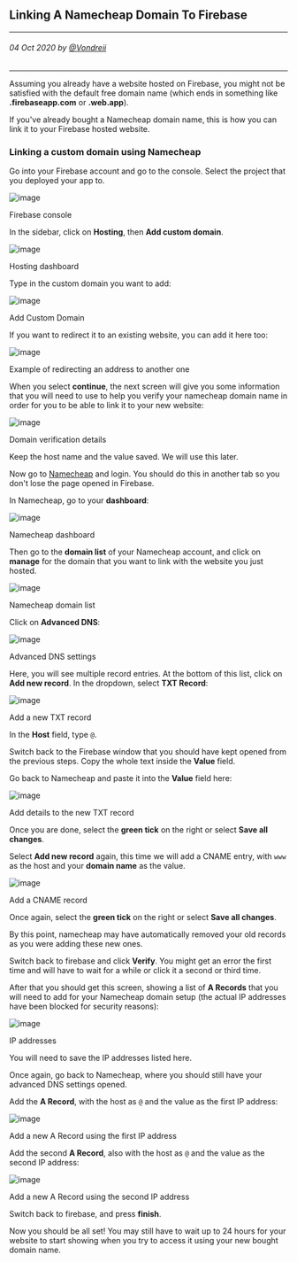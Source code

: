 <br>
<div class="writtenContent">

## Linking A Namecheap Domain To Firebase
___

###### 04 Oct 2020 by [@Vondreii](https://www.instagram.com/vondreii/?hl=en)
___

Assuming you already have a website hosted on Firebase, you might not be satisfied with the default free domain name (which ends in something like **.firebaseapp.com** or **.web.app**). 

If you've already bought a Namecheap domain name, this is how you can link it to your Firebase hosted website.

### Linking a custom domain using Namecheap

Go into your Firebase account and go to the console. Select the project that you deployed your app to. 

<!-- ----------- Image ----------- -->
<div class="image-container">
	<img src="../../../assets/articles/post-images/linkingANamecheapDomainToFirebase/firebase-console.PNG" alt="image" class="image-full"/>
	<div class="image-description"><p>Firebase console</p></div>
</div>
<!-- ----------------------------- -->

In the sidebar, click on **Hosting**, then **Add custom domain**. 

<!-- ----------- Image ----------- -->
<div class="image-container">
	<img src="../../../assets/articles/post-images/linkingANamecheapDomainToFirebase/add_custom_domain.PNG" alt="image" class="image-full"/>
	<div class="image-description"><p>Hosting dashboard</p></div>
</div>
<!-- ----------------------------- -->

Type in the custom domain you want to add:

<!-- ----------- Image ----------- -->
<div class="image-container">
	<img src="../../../assets/articles/post-images/linkingANamecheapDomainToFirebase/add_custom_domain2.PNG" alt="image" class="image-full"/>
	<div class="image-description"><p>Add Custom Domain</p></div>
</div>
<!-- ----------------------------- -->

If you want to redirect it to an existing website, you can add it here too:

<!-- ----------- Image ----------- -->
<div class="image-container">
	<img src="../../../assets/articles/post-images/linkingANamecheapDomainToFirebase/add_custom_domain3.PNG" alt="image" class="image-full"/>
	<div class="image-description"><p>Example of redirecting an address to another one</p></div>
</div>
<!-- ----------------------------- -->

When you select **continue**, the next screen will give you some information that you will need to use to help you verify your namecheap domain name in order for you to be able to link it to your new website:

<!-- ----------- Image ----------- -->
<div class="image-container">
	<img src="../../../assets/articles/post-images/linkingANamecheapDomainToFirebase/add_txt1.PNG" alt="image" class="image-full"/>
	<div class="image-description"><p>Domain verification details</p></div>
</div>
<!-- ----------------------------- -->

Keep the host name and the value saved. We will use this later.

Now go to [Namecheap](https://www.namecheap.com/) and login. You should do this in another tab so you don't lose the page opened in Firebase. 

In Namecheap, go to your **dashboard**:

<!-- ----------- Image ----------- -->
<div class="image-container">
	<img src="../../../assets/articles/post-images/linkingANamecheapDomainToFirebase/namecheap-dashboard.PNG" alt="image" class="image-full"/>
	<div class="image-description"><p>Namecheap dashboard</p></div>
</div>
<!-- ----------------------------- -->

Then go to the **domain list** of your Namecheap account, and click on **manage** for the domain that you want to link with the website you just hosted.

<!-- ----------- Image ----------- -->
<div class="image-container">
	<img src="../../../assets/articles/post-images/linkingANamecheapDomainToFirebase/domain-list.PNG" alt="image" class="image-full"/>
	<div class="image-description"><p>Namecheap domain list</p></div>
</div>
<!-- ----------------------------- -->

Click on **Advanced DNS**:

<!-- ----------- Image ----------- -->
<div class="image-container">
	<img src="../../../assets/articles/post-images/linkingANamecheapDomainToFirebase/advanced-DNS.PNG" alt="image" class="image-full"/>
	<div class="image-description"><p>Advanced DNS settings</p></div>
</div>
<!-- ----------------------------- -->

Here, you will see multiple record entries. At the bottom of this list, click on **Add new record**. In the dropdown, select **TXT Record**:

<!-- ----------- Image ----------- -->
<div class="image-container">
	<img src="../../../assets/articles/post-images/linkingANamecheapDomainToFirebase/add_txt2.PNG" alt="image" class="image-full"/>
	<div class="image-description"><p>Add a new TXT record</p></div>
</div>
<!-- ----------------------------- -->

In the **Host** field, type `@`. 

Switch back to the Firebase window that you should have kept opened from the previous steps. Copy the whole text inside the **Value** field.

Go back to Namecheap and paste it into the **Value** field here:

<!-- ----------- Image ----------- -->
<div class="image-container">
	<img src="../../../assets/articles/post-images/linkingANamecheapDomainToFirebase/add_txt3.PNG" alt="image" class="image-full"/>
	<div class="image-description"><p>Add details to the new TXT record</p></div>
</div>
<!-- ----------------------------- -->

Once you are done, select the **green tick** on the right or select **Save all changes**.

Select **Add new record** again, this time we will add a CNAME entry, with `www` as the host and your **domain name** as the value.

<!-- ----------- Image ----------- -->
<div class="image-container">
	<img src="../../../assets/articles/post-images/linkingANamecheapDomainToFirebase/add_cName.PNG" alt="image" class="image-full"/>
	<div class="image-description"><p>Add a CNAME record</p></div>
</div>
<!-- ----------------------------- -->

Once again, select the **green tick** on the right or select **Save all changes**.

By this point, namecheap may have automatically removed your old records as you were adding these new ones.

Switch back to firebase and click **Verify**. You might get an error the first time and will have to wait for a while or click it a second or third time.

After that you should get this screen, showing a list of **A Records** that you will need to add for your Namecheap domain setup (the actual IP addresses have been blocked for security reasons):

<!-- ----------- Image ----------- -->
<div class="image-container">
	<img src="../../../assets/articles/post-images/linkingANamecheapDomainToFirebase/recordA1.PNG" alt="image" class="image-full"/>
	<div class="image-description"><p>IP addresses</p></div>
</div>
<!-- ----------------------------- -->

You will need to save the IP addresses listed here.

Once again, go back to Namecheap, where you should still have your advanced DNS settings opened.

Add the **A Record**, with the host as `@` and the value as the first IP address:

<!-- ----------- Image ----------- -->
<div class="image-container">
	<img src="../../../assets/articles/post-images/linkingANamecheapDomainToFirebase/recordA2.PNG" alt="image" class="image-full"/>
	<div class="image-description"><p>Add a new A Record using the first IP address</p></div>
</div>
<!-- ----------------------------- -->

Add the second **A Record**, also with the host as `@` and the value as the second IP address:

<!-- ----------- Image ----------- -->
<div class="image-container">
	<img src="../../../assets/articles/post-images/linkingANamecheapDomainToFirebase/recordA3.PNG" alt="image" class="image-full"/>
	<div class="image-description"><p>Add a new A Record using the second IP address</p></div>
</div>
<!-- ----------------------------- -->

Switch back to firebase, and press **finish**.

Now you should be all set! You may still have to wait up to 24 hours for your website to start showing when you try to access it using your new bought domain name.

<br><br>

</div>
